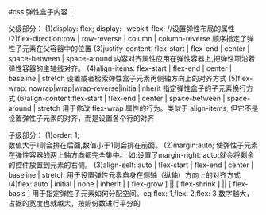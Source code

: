 #css 弹性盒子内容：

父级部分：
(1)display: flex;
display: -webkit-flex;    //设置弹性布局的属性
(2)flex-direction:row | row-reverse | column | column-reverse
顺序指定了弹性子元素在父容器中的位置
(3)justify-content: flex-start | flex-end | center | space-between | space-around
内容对齐属性应用在弹性容器上,把弹性项沿着弹性容器的主轴线对齐。
(4)align-items: flex-start | flex-end | center | baseline | stretch
设置或者检索弹性盒子元素再侧轴方向上的对齐方式
(5)flex-wrap: nowrap|wrap|wrap-reverse|initial|inherit
指定弹性盒子的子元素换行方式
(6)align-content:flex-start | flex-end | center | space-between | space-around | stretch
用于修改 flex-wrap 属性的行为。类似于 align-items, 但它不是设置弹性子元素的对齐，而是设置各个行的对齐


子级部分：
(1)order: 1;    
数值大于1则会排在后面,数值小于1则会排在前面。
(2)margin:auto;
使弹性子元素在弹性容器的两上轴方向都完全集中。
如:设置了margin-right: auto;就会将剩余的控件放置到元素的右侧。
(3)align-self: auto | flex-start | flex-end | center | baseline | stretch
用于设置弹性元素自身在侧轴（纵轴）方向上的对齐方式
(4)flex: auto | initial | none | inherit |  [ flex-grow ] || [ flex-shrink ] || [ flex-basis ]
用于指定弹性子元素如何分配空间。eg flex: 1,flex: 2,flex: 3
数字越大，占据的宽度也就越大，按照份数进行平分的












